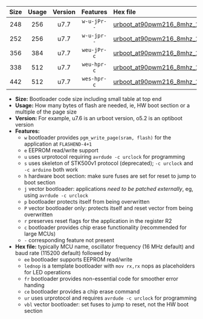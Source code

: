 |Size|Usage|Version|Features|Hex file|
|:-:|:-:|:-:|:-:|:--|
|248|256|u7.7|`w-u-jPr--`|[urboot_at90pwm216_8mhz_19200bps_lednop_ur_vbl.hex](https://raw.githubusercontent.com/stefanrueger/urboot.hex/main/mcus/at90pwm216/fcpu_8mhz/19200_bps/urboot_at90pwm216_8mhz_19200bps_lednop_ur_vbl.hex)|
|252|256|u7.7|`w-u-jpr--`|[urboot_at90pwm216_8mhz_19200bps_lednop_fr_ur_vbl.hex](https://raw.githubusercontent.com/stefanrueger/urboot.hex/main/mcus/at90pwm216/fcpu_8mhz/19200_bps/urboot_at90pwm216_8mhz_19200bps_lednop_fr_ur_vbl.hex)|
|356|384|u7.7|`weu-jPr-c`|[urboot_at90pwm216_8mhz_19200bps_ee_lednop_fr_ce_ur_vbl.hex](https://raw.githubusercontent.com/stefanrueger/urboot.hex/main/mcus/at90pwm216/fcpu_8mhz/19200_bps/urboot_at90pwm216_8mhz_19200bps_ee_lednop_fr_ce_ur_vbl.hex)|
|338|512|u7.7|`weu-hpr-c`|[urboot_at90pwm216_8mhz_19200bps_ee_lednop_fr_ce_ur.hex](https://raw.githubusercontent.com/stefanrueger/urboot.hex/main/mcus/at90pwm216/fcpu_8mhz/19200_bps/urboot_at90pwm216_8mhz_19200bps_ee_lednop_fr_ce_ur.hex)|
|442|512|u7.7|`wes-hpr-c`|[urboot_at90pwm216_8mhz_19200bps_ee_lednop_fr_ce.hex](https://raw.githubusercontent.com/stefanrueger/urboot.hex/main/mcus/at90pwm216/fcpu_8mhz/19200_bps/urboot_at90pwm216_8mhz_19200bps_ee_lednop_fr_ce.hex)|

- **Size:** Bootloader code size including small table at top end
- **Usage:** How many bytes of flash are needed, ie, HW boot section or a multiple of the page size
- **Version:** For example, u7.6 is an urboot version, o5.2 is an optiboot version
- **Features:**
  + `w` bootloader provides `pgm_write_page(sram, flash)` for the application at `FLASHEND-4+1`
  + `e` EEPROM read/write support
  + `u` uses urprotocol requiring `avrdude -c urclock` for programming
  + `s` uses skeleton of STK500v1 protocol (deprecated); `-c urclock` and `-c arduino` both work
  + `h` hardware boot section: make sure fuses are set for reset to jump to boot section
  + `j` vector bootloader: applications *need to be patched externally*, eg, using `avrdude -c urclock`
  + `p` bootloader protects itself from being overwritten
  + `P` vector bootloader only: protects itself and reset vector from being overwritten
  + `r` preserves reset flags for the application in the register R2
  + `c` bootloader provides chip erase functionality (recommended for large MCUs)
  + `-` corresponding feature not present
- **Hex file:** typically MCU name, oscillator frequency (16 MHz default) and baud rate (115200 default) followed by
  + `ee` bootloader supports EEPROM read/write
  + `lednop` is a template bootloader with `mov rx,rx` nops as placeholders for LED operations
  + `fr` bootloader provides non-essential code for smoother error handing
  + `ce` bootloader provides a chip erase command
  + `ur` uses urprotocol and requires `avrdude -c urclock` for programming
  + `vbl` vector bootloader: set fuses to jump to reset, not the HW boot section
